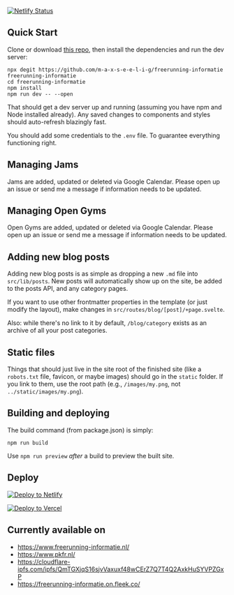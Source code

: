 [![Netlify Status](https://api.netlify.com/api/v1/badges/dcc3a06f-99aa-4007-a795-5a0df889dced/deploy-status)](https://app.netlify.com/sites/freerunning-informatie/deploys)

## Quick Start
Clone or download [this repo](https://github.com/m-a-x-s-e-e-l-i-g/freerunning-informatie), then install the dependencies and run the dev server:

```
npx degit https://github.com/m-a-x-s-e-e-l-i-g/freerunning-informatie freerunning-informatie
cd freerunning-informatie
npm install
npm run dev -- --open
```

That should get a dev server up and running (assuming you have npm and Node installed already). Any saved changes to components and styles should auto-refresh blazingly fast.

You should add some credentials to the `.env` file. To guarantee everything functioning right.

## Managing Jams

Jams are added, updated or deleted via Google Calendar.
Please open up an issue or send me a message if information needs to be updated.

## Managing Open Gyms

Open Gyms are added, updated or deleted via Google Calendar.
Please open up an issue or send me a message if information needs to be updated.

## Adding new blog posts

Adding new blog posts is as simple as dropping a new `.md` file into `src/lib/posts`. New posts will automatically show up on the site, be added to the posts API, and any category pages.

If you want to use other frontmatter properties in the template (or just modify the layout), make changes in `src/routes/blog/[post]/+page.svelte`.

Also: while there's no link to it by default, `/blog/category` exists as an archive of all your post categories.

## Static files

Things that should just live in the site root of the finished site (like a `robots.txt` file, favicon, or maybe images) should go in the `static` folder. If you link to them, use the root path (e.g., `/images/my.png`, not `../static/images/my.png`).

## Building and deploying

The build command (from package.json) is simply:

```
npm run build
```

Use `npm run preview` _after_ a build to preview the built site.

## Deploy

[![Deploy to Netlify](https://www.netlify.com/img/deploy/button.svg)](https://app.netlify.com/start/deploy?repository=https://github.com/m-a-x-s-e-e-l-i-g/freerunning-informatie)

[![Deploy to Vercel](https://vercel.com/button)](https://vercel.com/import/project?template=https://github.com/m-a-x-s-e-e-l-i-g/freerunning-informatie)

## Currently available on
- https://www.freerunning-informatie.nl/
- https://www.pkfr.nl/
- https://cloudflare-ipfs.com/ipfs/QmTGXjqS16sjvVaxuxf48wCErZ7Q7T4Q2AxkHuSYVPZGxP
- https://freerunning-informatie.on.fleek.co/

